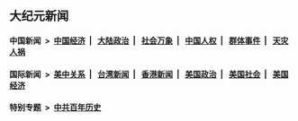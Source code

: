 ## 大纪元新闻

#### 中国新闻 &nbsp;>&nbsp; [中国经济](indexes/ncid283/README.md?06240445) &nbsp;| &nbsp; [大陆政治](indexes/ncid277/README.md?06240445) &nbsp;| &nbsp; [社会万象](indexes/ncid282/README.md?06240445) &nbsp;| &nbsp; [中国人权](indexes/ncid278/README.md?06240445) &nbsp;| &nbsp; [群体事件](indexes/ncid279/README.md?06240445) &nbsp;| &nbsp; [天灾人祸](indexes/ncid280/README.md?06240445)

#### 国际新闻 &nbsp;>&nbsp; [美中关系](indexes/nf1412576/README.md?06240445) &nbsp;| &nbsp; [台湾新闻](indexes/ncid1349361/README.md?06240445) &nbsp;| &nbsp; [香港新闻](indexes/ncid1349362/README.md?06240445) &nbsp;| &nbsp; [美国政治](indexes/ncid1078159/README.md?06240445) &nbsp;| &nbsp; [美国社会](indexes/ncid1078160/README.md?06240445) &nbsp;| &nbsp; [美国经济](indexes/ncid1078158/README.md?06240445)

#### 特别专题 &nbsp;>&nbsp; [中共百年历史](https://github.com/easy2view/epoch-special/blob/master/README.md?06240445)  
